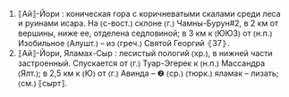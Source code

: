 ---
---

1. ⟦Ай⟧-Йори
: коническая гора с коричневатыми скалами среди леса и руинами исара. На ⦅с-вост.⦆ склоне ⦅г.⦆ Чамны-Бурун#2, в 2 км от вершины, ниже ее, отделена седловиной; в 3 км к ⦅ЮЮЗ⦆ от ⦅н.п.⦆ Изобильное ⦅Алушт.⦆ – из ⦅греч.⦆ Святой Георгий ⦃З7⦄.
2. ⟦Ай⟧-Йори, Яламах-Сыр
: лесистый пологий ⦅хр.⦆, в нижней части застроенный. Спускается от ⦅г.⦆ Туар-Эгерек к ⦅н.п.⦆ Массандра ⦅Ялт.⦆; в 2,5 км к ⦅Ю⦆ от ⦅г.⦆ Авинда – ❷ ⦅ср.⦆ ⦅тюрк.⦆ яламак – лизать; ⦅см.⦆ ⟦сырт⟧.
